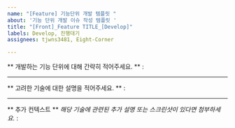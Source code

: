 ```yaml
---
name: "[Feature] 기능단위 개발 템플릿 "
about: '기능 단위 개발 이슈 작성 템플릿 '
title: "[Front]_Feature TITLE_[Develop]"
labels: Develop, 진행대기
assignees: tjwns3481, Eight-Corner

---
```


** 개발하는 기능 단위에 대해 간략히 적어주세요. **
: 

---

** 고려한 기술에 대한 설명을 적어주세요. **
:

---

** 추가 컨텍스트 **
*해당 기술에 관련된 추가 설명 또는 스크린샷이 있다면 첨부하세요.*
:
